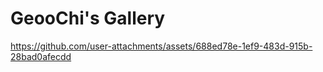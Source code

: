 # GeooChi's Gallery

https://github.com/user-attachments/assets/688ed78e-1ef9-483d-915b-28bad0afecdd

